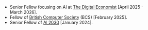 - Senior Fellow focusing on AI at [The Digital Economist](https://www.thedigitaleconomist.com) [April 2025 - March 2026].
- Fellow of [British Computer Society](https://www.bcs.org) (BCS) [February 2025].
- Senior Fellow of [AI 2030](https://www.ai2030.org/) [January 2024].
